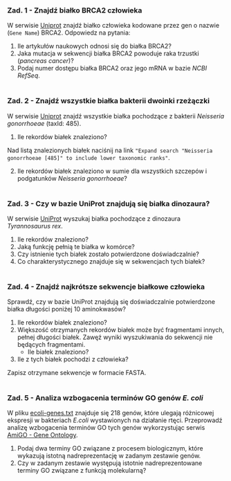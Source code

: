 ### Zad. 1 - Znajdź białko BRCA2 człowieka
W serwisie [Uniprot](https://www.uniprot.org/) znajdź białko człowieka kodowane przez gen o nazwie (`Gene Name`) BRCA2. Odpowiedz na pytania:

1. Ile artykułów naukowych odnosi się do białka BRCA2?
2. Jaka mutacja w sekwencji białka BRCA2 powoduje raka trzustki (*pancreas cancer*)?
3. Podaj numer dostępu białka BRCA2 oraz jego mRNA w bazie *NCBI RefSeq*.
<br/><br/>

### Zad. 2 - Znajdź wszystkie białka bakterii dwoinki rzeżączki
W serwisie [Uniprot](https://www.uniprot.org/) znajdź wszystkie białka pochodzące z bakterii *Neisseria gonorrhoeae* (taxId: 485). 

1. Ile rekordów białek znaleziono?

Nad listą znalezionych białek naciśnij na link `"Expand search "Neisseria gonorrhoeae [485]" to include lower taxonomic ranks"`. 

2. Ile rekordów białek znaleziono w sumie dla wszystkich szczepów i podgatunków *Neisseria gonorrhoeae*?
<br><br>

### Zad. 3 - Czy w bazie UniProt znajdują się białka dinozaura?
W serwisie [UniProt](https://www.uniprot.org/) wyszukaj białka pochodzące z dinozaura *Tyrannosaurus rex*.

1. Ile rekordów znaleziono?
2. Jaką funkcję pełnią te białka w komórce?
3. Czy istnienie tych białek zostało potwierdzone doświadczalnie?
4. Co charakterystycznego znajduje się w sekwencjach tych białek?
<br/><br/>


### Zad. 4 - Znajdź najkrótsze sekwencje białkowe człowieka
Sprawdź, czy w bazie UniProt znajdują się doświadczalnie potwierdzone białka długości poniżej 10 aminokwasów?

1. Ile rekordów białek znaleziono?
2. Większość otrzymanych rekordów białek może być fragmentami innych, pełnej długości białek. Zawęź wyniki wyszukiwania do sekwencji nie będących fragmentami.
   * Ile białek znaleziono?
3. Ile z tych białek pochodzi z człowieka?

Zapisz otrzymane sekwencje w formacie FASTA.
<br/><br/>

### Zad. 5 - Analiza wzbogacenia terminów GO genów *E. coli*
W pliku [ecoli-genes.txt](./data/ecoli-genes.txt) znajduje się 218 genów, które ulegają różnicowej ekspresji w bakteriach *E.coli* wystawionych na działanie rtęci. Przeprowadź analizę wzbogacenia terminów GO tych genów wykorzystując serwis [AmiGO - Gene Ontology](http://amigo.geneontology.org/amigo).

1. Podaj dwa terminy GO związane z procesem biologicznym, które wykazują istotną nadreprezentację w zadanym zestawie genów.
2. Czy w zadanym zestawie występują istotnie nadreprezentowane terminy GO związane z funkcją molekularną?